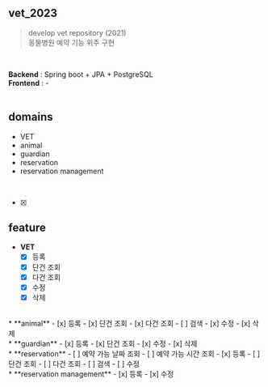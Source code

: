 vet_2023
---
>develop vet repository (2021)  
>동물병원 예약 기능 위주 구현
<br/>

**Backend** : Spring boot + JPA + PostgreSQL  
**Frontend** : -
<br/><br/>

domains
---
* VET 
* animal
* guardian
* reservation
* reservation management
<br/>

- [x]

feature
---
* **VET**
  - [x] 등록
  - [x] 단건 조회
  - [x] 다건 조회 
  - [x] 수정
  - [x] 삭제   
<br/>
* **animal**
  - [x] 등록
  - [x] 단건 조회
  - [x] 다건 조회
  - [ ] 검색
  - [x] 수정
  - [x] 삭제  
<br/>
* **guardian**
  - [x] 등록
  - [x] 단건 조회
  - [x] 수정
  - [x] 삭제  
<br/>
* **reservation**
  - [ ] 예약 가능 날짜 조회
  - [ ] 예약 가능 시간 조회
  - [x] 등록
  - [ ] 단건 조회
  - [ ] 다건 조회
  - [ ] 검색
  - [ ] 수정   
<br/>
* **reservation management**
  - [x] 등록
  - [x] 수정
 
